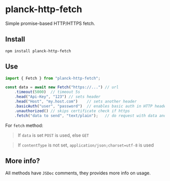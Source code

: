 # planck-http-fetch

Simple promise-based HTTP/HTTPS fetch.

## Install

`npm install planck-http-fetch`

## Use

```typescript
import { Fetch } from "planck-http-fetch";

const data = await new Fetch("https://...") // url
    .timeout(5000)  // timeout 5s
    .head("Api-Key", "123") // sets header
    .head("Host", "my.host.com")    // sets another header
    .basicAuth("user", "password")  // enables basic auth in HTTP header
    .unauthorized() // skips certificate check if https
    .fetch("data to send", "text/plain");   // do request with data and content type
```

For `fetch` method:

> If `data` is set `POST` is used, else `GET`

> If `contentType` is not set, `application/json;charset=utf-8` is used

## More info?

All methods have `JSDoc` comments, they provides more info on usage.
